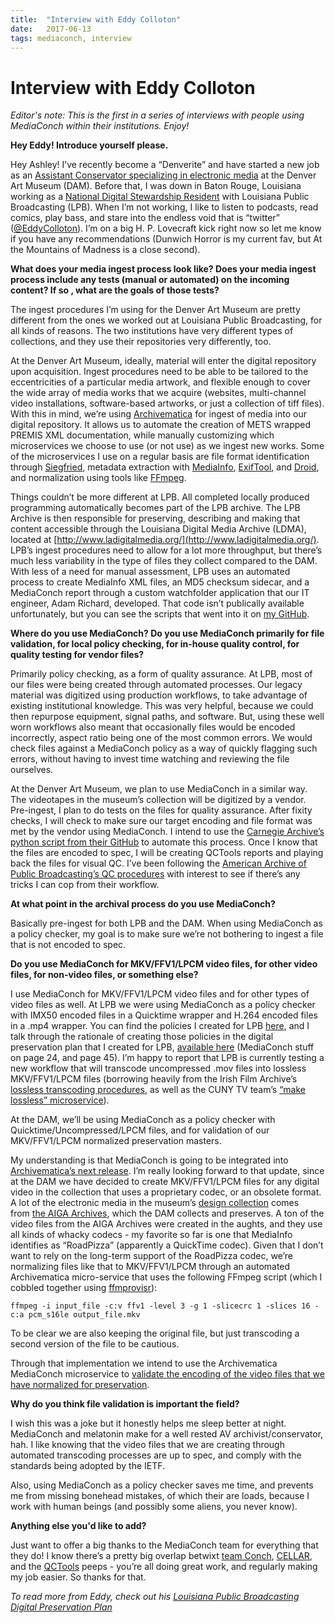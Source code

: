 ```yaml
---
title:  "Interview with Eddy Colloton"
date:   2017-06-13
tags: mediaconch, interview
---
```


# Interview with Eddy Colloton

*Editor's note: This is the first in a series of interviews with people using MediaConch within their institutions. Enjoy!*


**Hey Eddy! Introduce yourself please.**

Hey Ashley! I’ve recently become a “Denverite” and have started a new job as an [Assistant Conservator specializing in electronic media](http://www.kunc.org/post/built-past-floppy-disk-and-vhs-art-need-creative-conservation) at the Denver Art Museum (DAM). Before that, I was down in Baton Rouge, Louisiana working as a [National Digital Stewardship Resident](https://ndsr.americanarchive.org/) with Louisiana Public Broadcasting (LPB). When I’m not working, I like to listen to podcasts, read comics, play bass, and stare into the endless void that is “twitter” ([@EddyColloton](https://twitter.com/EddyColloton)). I’m on a big H. P. Lovecraft kick right now so let me know if you have any recommendations (Dunwich Horror is my current fav, but At the Mountains of Madness is a close second).


**What does your media ingest process look like? Does your media ingest process include any tests (manual or automated) on the incoming content? If so , what are the goals of those tests?**

The ingest procedures I’m using for the Denver Art Museum are pretty different from the ones we worked out at Louisiana Public Broadcasting, for all kinds of reasons. The two institutions have very different types of collections, and they use their repositories very differently, too.

At the Denver Art Museum, ideally, material will enter the digital repository upon acquisition. Ingest procedures need to be able to be tailored to the eccentricities of a particular media artwork, and flexible enough to cover the wide array of media works that we acquire (websites, multi-channel video installations, software-based artworks, or just a collection of tiff files). With this in mind, we’re using [Archivematica](https://www.archivematica.org/en/) for ingest of media into our digital repository. It allows us to automate the creation of METS wrapped PREMIS XML documentation, while manually customizing which microservices we choose to use (or not use) as we ingest new works. Some of the microservices I use on a regular basis are file format identification through [Siegfried](http://www.itforarchivists.com/siegfried), metadata extraction with [MediaInfo](https://mediaarea.net/MediaInfo), [ExifTool](http://www.sno.phy.queensu.ca/~phil/exiftool/), and [Droid](http://www.dcc.ac.uk/resources/external/droid), and normalization using tools like [FFmpeg](https://ffmpeg.org/).

Things couldn’t be more different at LPB. All completed locally produced programming automatically becomes part of the LPB archive. The LPB Archive is then responsible for preserving, describing and making that content accessible through the Louisiana Digital Media Archive (LDMA), located at [http://www.ladigitalmedia.org/](http://www.ladigitalmedia.org/). LPB’s ingest procedures need to allow for a lot more throughput, but there’s much less variability in the type of files they collect compared to the DAM. With less of a need for manual assessment, LPB uses an automated process to create MediaInfo XML files, an MD5 checksum sidecar, and a MediaConch report through a custom watchfolder application that our IT engineer, Adam Richard, developed. That code isn’t publically available unfortunately, but you can see the scripts that went into it on [my GitHub](https://github.com/eddycolloton/LPB_ArchiveProcesses).


**Where do you use MediaConch? Do you use MediaConch primarily for file validation, for local policy checking, for in-house quality control, for quality testing for vendor files?**

Primarily policy checking, as a form of quality assurance. At LPB, most of our files were being created through automated processes. Our legacy material was digitized using production workflows, to take advantage of existing institutional knowledge. This was very helpful, because we could then repurpose equipment, signal paths, and software. But, using these well worn workflows also meant that occasionally files would be encoded incorrectly, aspect ratio being one of the most common errors. We would check files against a MediaConch policy as a way of quickly flagging such errors, without having to invest time watching and reviewing the file ourselves.

At the Denver Art Museum, we plan to use MediaConch in a similar way. The videotapes in the museum’s collection will be digitized by a vendor. Pre-ingest, I plan to do tests on the files for quality assurance. After fixity checks, I will check to make sure our target encoding and file format was met by the vendor using MediaConch. I intend to use the [Carnegie Archive’s python script from their GitHub](https://github.com/CarnegieHall/quality-control/blob/master/mediaconch/mediaconch-xmlreport-summary.py) to automate this process. Once I know that the files are encoded to spec, I will be creating QCTools reports and playing back the files for visual QC. I’ve been following the [American Archive of Public Broadcasting’s QC procedures](https://americanarchivepb.wordpress.com/2017/04/12/pbs-newshour-digitization-project-update-ingest-and-digital-preservation-workflows/) with interest to see if there’s any tricks I can cop from their workflow.


**At what point in the archival process do you use MediaConch?**


Basically pre-ingest for both LPB and the DAM. When using MediaConch as a policy checker, my goal is to make sure we’re not bothering to ingest a file that is not encoded to spec.

**Do you use MediaConch for MKV/FFV1/LPCM video files, for other video files, for non-video files, or something else?**


I use MediaConch for MKV/FFV1/LPCM video files and for other types of video files as well. At LPB we were using MediaConch as a policy checker with IMX50 encoded files in a Quicktime wrapper and H.264 encoded files in a .mp4 wrapper. You can find the policies I created for LPB [here](https://github.com/eddycolloton/MediaConch), and I talk through the rationale of creating those policies in the digital preservation plan that I created for LPB, [available here](https://aapbndsr.files.wordpress.com/2017/03/lpb_digital_preservation_plan_aapb_ndsr.pdf) (MediaConch stuff on page 24, and page 45). I’m happy to report that LPB is currently testing a new workflow that will transcode uncompressed .mov files into lossless MKV/FFV1/LPCM files (borrowing heavily from the Irish Film Archive’s [lossless transcoding procedures](https://github.com/kieranjol/IFIscripts/blob/master/makeffv1.py), as well as the CUNY TV team’s [“make lossless” microservice](https://github.com/mediamicroservices/mm/blob/master/makelossless)).

At the DAM, we’ll be using MediaConch as a policy checker with Quicktime/Uncompressed/LPCM files, and for validation of our MKV/FFV1/LPCM normalized preservation masters.

My understanding is that MediaConch is going to be integrated into [Archivematica’s next release](https://wiki.archivematica.org/MediaConch_workflow). I’m really looking forward to that update, since at the DAM we have decided to create MKV/FFV1/LPCM files for any digital video in the collection that uses a proprietary codec, or an obsolete format. A lot of the electronic media in the museum’s [design collection](http://denverartmuseum.org/collections/architecture-design-graphics) comes from [the AIGA Archives](http://designarchives.aiga.org), which the DAM collects and preserves. A ton of the video files from the AIGA Archives were created in the aughts, and they use all kinds of whacky codecs - my favorite so far is one that MediaInfo identifies as “RoadPizza” (apparently a QuickTime codec). Given that I don’t want to rely on the long-term support of the RoadPizza codec, we’re normalizing files like that to MKV/FFV1/LPCM through an automated Archivematica micro-service that uses the following FFmpeg script (which I cobbled together using [ffmprovisr](https://amiaopensource.github.io/ffmprovisr/)):


`ffmpeg -i input_file -c:v ffv1 -level 3 -g 1 -slicecrc 1 -slices 16 -c:a pcm_s16le output_file.mkv`


To be clear we are also keeping the original file, but just transcoding a second version of the file to be cautious.

Through that implementation we intend to use the Archivematica MediaConch microservice to [validate the encoding of the video files that we have normalized for preservation](https://wiki.archivematica.org/Requirements/MediaConch_integration#Post-normalization).


**Why do you think file validation is important the field?**


I wish this was a joke but it honestly helps me sleep better at night. MediaConch and melatonin make for a well rested AV archivist/conservator, hah. I like knowing that the video files that we are creating through automated transcoding processes are up to spec, and comply with the standards being adopted by the IETF.


Also, using MediaConch as a policy checker saves me time, and prevents me from missing bonehead mistakes, of which their are loads, because I work with human beings (and possibly some aliens, you never know).


**Anything else you'd like to add?**


Just want to offer a big thanks to the MediaConch team for everything that they do! I know there’s a pretty big overlap betwixt [team Conch](https://mediaarea.net/MediaConch/team.html), [CELLAR](https://datatracker.ietf.org/wg/cellar/charter/), and the [QCTools](https://www.bavc.org/preserve-media/preservation-tools/qctools) peeps - you’re all doing great work, and regularly making my job easier. So thanks for that.

*To read more from Eddy, check out his [Louisiana Public Broadcasting Digital Preservation Plan](https://aapbndsr.files.wordpress.com/2017/03/lpb_digital_preservation_plan_aapb_ndsr.pdf)*
